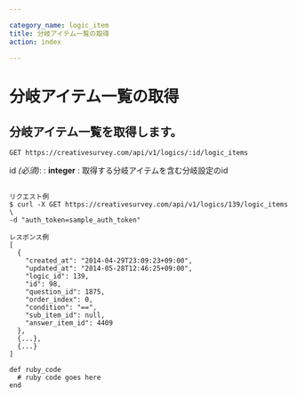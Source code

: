 ```yaml
---

category_name: logic_item
title: 分岐アイテム一覧の取得
action: index

---
```


# 分岐アイテム一覧の取得

## 分岐アイテム一覧を取得します。

`GET https://creativesurvey.com/api/v1/logics/:id/logic_items`

id _(必須)_:
: __integer__
: 取得する分岐アイテムを含む分岐設定のid

~~~

リクエスト例
$ curl -X GET https://creativesurvey.com/api/v1/logics/139/logic_items \
-d "auth_token=sample_auth_token"

レスポンス例
[
  {
    "created_at": "2014-04-29T23:09:23+09:00",
    "updated_at": "2014-05-28T12:46:25+09:00",
    "logic_id": 139,
    "id": 98,
    "question_id": 1875,
    "order_index": 0,
    "condition": "==",
    "sub_item_id": null,
    "answer_item_id": 4409
  },
  {...},
  {...}
]

~~~

~~~
def ruby_code
  # ruby code goes here
end
~~~

